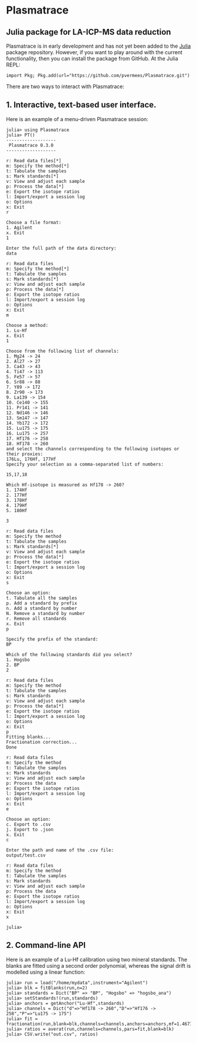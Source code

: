 # Plasmatrace

## Julia package for LA-ICP-MS data reduction

Plasmatrace is in early development and has not yet been added to
the [Julia](https://julialang.org/) package repository. However, if
you want to play around with the current functionality, then you can
install the package from GitHub. At the Julia REPL:

```
import Pkg; Pkg.add(url="https://github.com/pvermees/Plasmatrace.git")
```

There are two ways to interact with Plasmatrace:

## 1. Interactive, text-based user interface.

Here is an example of a menu-driven Plasmatrace session:

```
julia> using Plasmatrace
julia> PT()
-------------------
 Plasmatrace 0.3.0 
-------------------

r: Read data files[*]
m: Specify the method[*]
t: Tabulate the samples
s: Mark standards[*]
v: View and adjust each sample
p: Process the data[*]
e: Export the isotope ratios
l: Import/export a session log
o: Options
x: Exit
r

Choose a file format:
1. Agilent
x. Exit
1

Enter the full path of the data directory:
data

r: Read data files
m: Specify the method[*]
t: Tabulate the samples
s: Mark standards[*]
v: View and adjust each sample
p: Process the data[*]
e: Export the isotope ratios
l: Import/export a session log
o: Options
x: Exit
m

Choose a method:
1. Lu-Hf
x. Exit
1

Choose from the following list of channels:
1. Mg24 -> 24
2. Al27 -> 27
3. Ca43 -> 43
4. Ti47 -> 113
5. Fe57 -> 57
6. Sr88 -> 88
7. Y89 -> 172
8. Zr90 -> 173
9. La139 -> 154
10. Ce140 -> 155
11. Pr141 -> 141
12. Nd146 -> 146
13. Sm147 -> 147
14. Yb172 -> 172
15. Lu175 -> 175
16. Lu175 -> 257
17. Hf176 -> 258
18. Hf178 -> 260
and select the channels corresponding to the following isotopes or their proxies:
176Lu, 176Hf, 177Hf
Specify your selection as a comma-separated list of numbers:

15,17,18

Which Hf-isotope is measured as Hf178 -> 260?
1. 174Hf
2. 177Hf
3. 178Hf
4. 179Hf
5. 180Hf

3

r: Read data files
m: Specify the method
t: Tabulate the samples
s: Mark standards[*]
v: View and adjust each sample
p: Process the data[*]
e: Export the isotope ratios
l: Import/export a session log
o: Options
x: Exit
s

Choose an option:
t. Tabulate all the samples
p. Add a standard by prefix
n. Add a standard by number
N. Remove a standard by number
r. Remove all standards
x. Exit
p

Specify the prefix of the standard:
BP

Which of the following standards did you select?
1. Hogsbo
2. BP
2

r: Read data files
m: Specify the method
t: Tabulate the samples
s: Mark standards
v: View and adjust each sample
p: Process the data[*]
e: Export the isotope ratios
l: Import/export a session log
o: Options
x: Exit
p
Fitting blanks...
Fractionation correction...
Done

r: Read data files
m: Specify the method
t: Tabulate the samples
s: Mark standards
v: View and adjust each sample
p: Process the data
e: Export the isotope ratios
l: Import/export a session log
o: Options
x: Exit
e

Choose an option:
c. Export to .csv
j. Export to .json
x. Exit
c

Enter the path and name of the .csv file:
output/test.csv

r: Read data files
m: Specify the method
t: Tabulate the samples
s: Mark standards
v: View and adjust each sample
p: Process the data
e: Export the isotope ratios
l: Import/export a session log
o: Options
x: Exit
x

julia>
```

## 2. Command-line API

Here is an example of a Lu-Hf calibration using two mineral standards.
The blanks are fitted using a second order polynomial, whereas the
signal drift is modelled using a linear function:

```
julia> run = load("/home/mydata",instrument="Agilent")
julia> blk = fitBlanks(run,n=2)
julia> standards = Dict("BP" => "BP", "Hogsbo" => "hogsbo_ana")
julia> setStandards!(run,standards)
julia> anchors = getAnchor("Lu-Hf",standards)
julia> channels = Dict("d"=>"Hf178 -> 260","D"=>"Hf176 -> 258","P"=>"Lu175 -> 175")
julia> fit = fractionation(run,blank=blk,channels=channels,anchors=anchors,mf=1.4671)
julia> ratios = averat(run,channels=channels,pars=fit,blank=blk)
julia> CSV.write("out.csv", ratios)
```